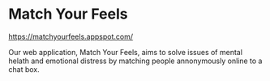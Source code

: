 # Match Your Feels

https://matchyourfeels.appspot.com/

Our web application, Match Your Feels, aims to solve issues of mental helath and emotional distress by matching people annonymously online to a chat box. 
